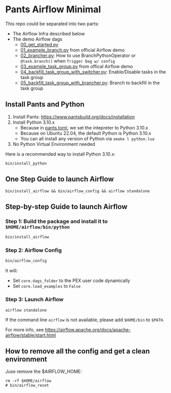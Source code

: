 # Pants Airflow Minimal
This repo could be separated into two parts:
+ The Airflow Infra described below
+ The demo Airflow dags
  + [00_get_started.py](python/dags/00_get_started.py)
  + [01_example_branch.py](python/dags/01_example_branch.py) from official Airflow demo
  + [02_brancher.py](python/dags/02_brancher.py): How to use BranchPythonOperator or `@task.branch()` when `Trigger Dag w/ config`
  + [03_example_task_group.py](python/dags/03_example_task_group.py) from offical Airflow demo
  + [04_backfill_task_group_with_switcher.py](python/dags/04_backfill_task_group_with_switcher.py): Enable/Disable tasks in the task group
  + [05_backfill_task_group_with_brancher.py](python/dags/05_backfill_task_group_with_brancher.py): Branch to backfill in the task group


## Install Pants and Python
1. Install Pants: https://www.pantsbuild.org/docs/installation
2. Install Python 3.10.x
   + Because in [pants.toml](pants.toml), we set the intepreter to Python 3.10.x
   + Because on Ubuntu 22.04, the default Python is Python 3.10.x
   + You can all install any version of Python via `xmake l python.lua`
3. No Python Virtual Environment needed

Here is a recommended way to install Python 3.10.x:
```
bin/install_python
```
## One Step Guide to launch Airflow
```
bin/install_airflow && bin/airflow_config && airflow standalone
```

## Step-by-step Guide to launch Airflow
### Step 1: Build the package and install it to `$HOME/airflow/bin/python`
``` bash
bin/install_airflow
```

### Step 2: Airflow Config
``` bash
bin/airflow_config
```
It will:
+ Set `core.dags_folder` to the PEX user code dynamically
+ Set `core.load_examples` to `False`


### Step 3: Launch Airflow
```
airflow standalone
```
If the command line `airflow` is not available, please add `$HOME/bin` to `$PATH`.

For more info, see https://airflow.apache.org/docs/apache-airflow/stable/start.html


## How to remove all the config and get a clean environment
Juse remove the $AIRFLOW_HOME:
```
rm -rf $HOME/airflow
# bin/airflow_reset
```
